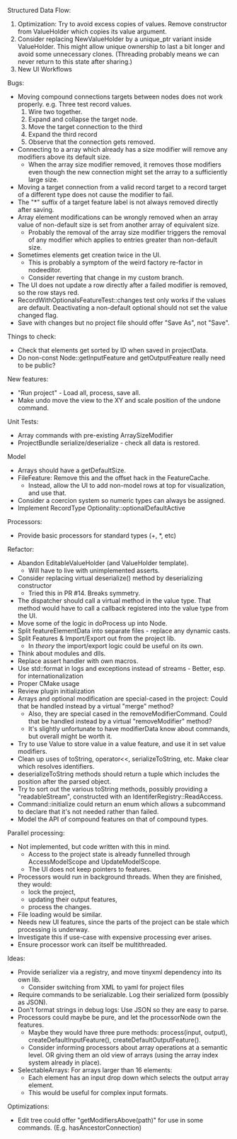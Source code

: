 Structured Data Flow:
1. Optimization: Try to avoid excess copies of values. Remove constructor from ValueHolder which copies its value argument.
1. Consider replacing NewValueHolder by a unique_ptr variant inside ValueHolder. This might allow unique ownership to last a bit longer and avoid some unnecessary clones. (Threading probably means we can never return to this state after sharing.)
1. New UI Workflows

Bugs:
* Moving compound connections targets between nodes does not work properly.
  e.g. Three test record values. 
  1. Wire two together. 
  1. Expand and collapse the target node.
  1. Move the target connection to the third
  1. Expand the third record
  1. Observe that the connection gets removed.
* Connecting to a array which already has a size modifier will remove any modifiers above its default size.
  * When the array size modifier removed, it removes those modifiers even though the new connection might set the array to a sufficiently large size.
* Moving a target connection from a valid record target to a record target of a different type does not cause the modifier to fail.
* The "*" suffix of a target feature label is not always removed directly after saving.
* Array element modifications can be wrongly removed when an array value of non-default size is set from another array of equivalent size.
  - Probably the removal of the array size modifier triggers the removal of any modifier which applies to entries greater than non-default size.
* Sometimes elements get creation twice in the UI.
  - This is probably a symptom of the weird factory re-factor in nodeeditor.
  - Consider reverting that change in my custom branch.
* The UI does not update a row directly after a failed modifier is removed, so the row stays red.
* RecordWithOptionalsFeatureTest::changes test only works if the values are default. Deactivating a non-default optional should not set the value changed flag.
* Save with changes but no project file should offer "Save As", not "Save".


Things to check:
* Check that elements get sorted by ID when saved in projectData.
* Do non-const Node::getInputFeature and getOutputFeature really need to be public?

New features:
* "Run project" - Load all, process, save all.
* Make undo move the view to the XY and scale position of the undone command.

Unit Tests:
* Array commands with pre-existing ArraySizeModifier
* ProjectBundle serialize/deserialize - check all data is restored.

Model
* Arrays should have a getDefaultSize.
* FileFeature: Remove this and the offset hack in the FeatureCache. 
  - Instead, allow the UI to add non-model rows at top for visualization, and use that.
* Consider a coercion system so numeric types can always be assigned.
* Implement RecordType Optionality::optionalDefaultActive

Processors:
* Provide basic processors for standard types (+, *, etc)

Refactor: 
* Abandon EditableValueHolder (and ValueHolder template).
  - Will have to live with unimplemented asserts.
* Consider replacing virtual deserialize() method by deserializing constructor
  - Tried this in PR #14. Breaks symmetry.
* The dispatcher should call a virtual method in the value type. That method would have to call a callback registered into the value type from the UI.
* Move some of the logic in doProcess up into Node.
* Split featureElementData into separate files - replace any dynamic casts.
* Split Features & Import/Export out from the project lib. 
  - In _theory_ the import/export logic could be useful on its own.
* Think about modules and dlls.
* Replace assert handler with own macros.
* Use std::format in logs and exceptions instead of streams - Better, esp. for internationalization
* Proper CMake usage
* Review plugin initialization
* Arrays and optional modification are special-cased in the project: Could that be handled instead by a virtual "merge" method?
  - Also, they are special cased in the removeModifierCommand. Could that be handled instead by a virtual "removeModifier" method?
  - It's slightly unfortunate to have modifierData know about commands, but overall might be worth it.
* Try to use Value to store value in a value feature, and use it in set value modifiers.
* Clean up uses of toString, operator<<, serializeToString, etc. Make clear which resolves identifiers.
* deserializeToString methods should return a tuple which includes the position after the parsed object.
* Try to sort out the various toString methods, possibly providing a "readableStream", constructed with an IdentiferRegistry::ReadAccess.
* Command::initialize could return an enum which allows a subcommand to declare that it's not needed rather than failed.
* Model the API of compound features on that of compound types.

Parallel processing:
* Not implemented, but code written with this in mind.
  - Access to the project state is already funnelled through AccessModelScope and UpdateModelScope.
  - The UI does not keep pointers to features.
* Processors would run in background threads. When they are finished, they would:
  - lock the project,
  - updating their output features,
  - process the changes.
* File loading would be similar.
* Needs new UI features, since the parts of the project can be stale which processing is underway.
* Investigate this if use-case with expensive processing ever arises.
* Ensure processor work can itself be multithreaded.

Ideas:
* Provide serializer via a registry, and move tinyxml dependency into its own lib.
  - Consider switching from XML to yaml for project files
* Require commands to be serializable. Log their serialized form (possibly as JSON).
* Don't format strings in debug logs: Use JSON so they are easy to parse.
* Processors could maybe be pure, and let the processorNode own the features.
  - Maybe they would have three pure methods: process(input, output), createDefaultInputFeature(), createDefaultOutputFeature().
  - Consider informing processors about array operations at a semantic level.
    OR giving them an old view of arrays (using the array index system already in place).
* SelectableArrays: For arrays larger than 16 elements:
  - Each element has an input drop down which selects the output array element.
  - This would be useful for complex input formats.

Optimizations:
* Edit tree could offer "getModifiersAbove(path)" for use in some commands. (E.g. hasAncestorConnection)
